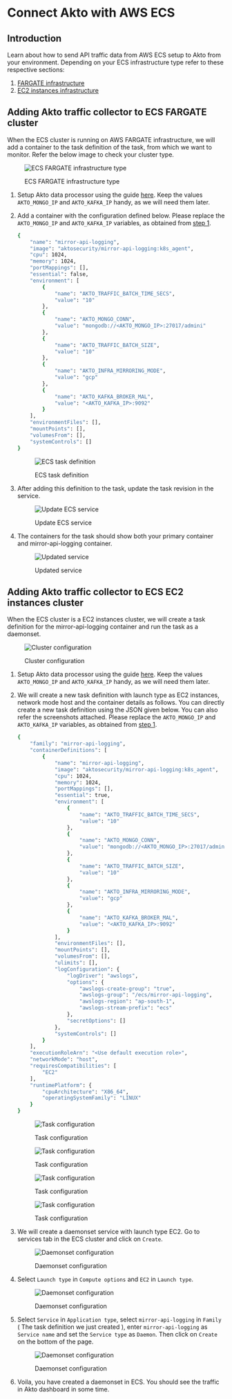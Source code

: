 # Connect Akto with AWS ECS

## Introduction

Learn about how to send API traffic data from AWS ECS setup to Akto from your environment. 
Depending on your ECS infrastructure type refer to these respective sections:
1. [FARGATE infrastructure](#adding-akto-traffic-collector-to-ecs-fargate-cluster) 
2. [EC2 instances infrastructure](#adding-akto-traffic-collector-to-ecs-ec2-instances-cluster)

## Adding Akto traffic collector to ECS FARGATE cluster

When the ECS cluster is running on AWS FARGATE infrastructure, we will add a container to the task definition of the task, from which we want to monitor. Refer the below image to check your cluster type. <figure><img src="../../.gitbook/assets/ecs-2.png" alt="ECS FARGATE infrastructure type"><figcaption><p>ECS FARGATE infrastructure type</p></figcaption></figure>

1. Setup Akto data processor using the guide [here](./data-processor.md). Keep the values `AKTO_MONGO_IP` and `AKTO_KAFKA_IP` handy, as we will need them later.

2. Add a container with the configuration defined below. Please replace the `AKTO_MONGO_IP` and `AKTO_KAFKA_IP` variables, as obtained from [step 1](#adding-akto-traffic-collector-to-ecs-fargate-cluster).

    ```bash
    {
        "name": "mirror-api-logging",
        "image": "aktosecurity/mirror-api-logging:k8s_agent",
        "cpu": 1024,
        "memory": 1024,
        "portMappings": [],
        "essential": false,
        "environment": [
            {
                "name": "AKTO_TRAFFIC_BATCH_TIME_SECS",
                "value": "10"
            },
            {
                "name": "AKTO_MONGO_CONN",
                "value": "mongodb://<AKTO_MONGO_IP>:27017/admini"
            },
            {
                "name": "AKTO_TRAFFIC_BATCH_SIZE",
                "value": "10"
            },
            {
                "name": "AKTO_INFRA_MIRRORING_MODE",
                "value": "gcp"
            },
            {
                "name": "AKTO_KAFKA_BROKER_MAL",
                "value": "<AKTO_KAFKA_IP>:9092"
            }
        ],
        "environmentFiles": [],
        "mountPoints": [],
        "volumesFrom": [],
        "systemControls": []
    }
    ```
    <figure><img src="../../.gitbook/assets/ecs-1.png" alt="ECS task definition"><figcaption><p>ECS task definition</p></figcaption></figure>

3. After adding this definition to the task, update the task revision in the service. <figure><img src="../../.gitbook/assets/ecs-3.png" alt="Update ECS service"><figcaption><p>Update ECS service</p></figcaption></figure>
    
4. The containers for the task should show both your primary container and mirror-api-logging container. <figure><img src="../../.gitbook/assets/ecs-4.png" alt="Updated service"><figcaption><p>Updated service</p></figcaption></figure>

## Adding Akto traffic collector to ECS EC2 instances cluster

When the ECS cluster is a EC2 instances cluster, we will create a task definition for the mirror-api-logging container and run the task as a daemonset. <figure><img src="../../.gitbook/assets/ecs-ec2-1.png" alt="Cluster configuration"><figcaption><p>Cluster configuration</p></figcaption></figure>

1. Setup Akto data processor using the guide [here](./data-processor.md). Keep the values `AKTO_MONGO_IP` and `AKTO_KAFKA_IP` handy, as we will need them later.

2. We will create a new task definition with launch type as EC2 instances, network mode host and the container details as follows. You can directly create a new task definition using the JSON given below. You can also refer the screenshots attached. Please replace the `AKTO_MONGO_IP` and `AKTO_KAFKA_IP` variables, as obtained from [step 1](#adding-akto-traffic-collector-to-ecs-ec2-instances-cluster).

    ```bash
    {
        "family": "mirror-api-logging",
        "containerDefinitions": [
            {
                "name": "mirror-api-logging",
                "image": "aktosecurity/mirror-api-logging:k8s_agent",
                "cpu": 1024, 
                "memory": 1024,
                "portMappings": [],
                "essential": true,
                "environment": [
                    {
                        "name": "AKTO_TRAFFIC_BATCH_TIME_SECS",
                        "value": "10"
                    },
                    {
                        "name": "AKTO_MONGO_CONN",
                        "value": "mongodb://<AKTO_MONGO_IP>:27017/admini"
                    },
                    {
                        "name": "AKTO_TRAFFIC_BATCH_SIZE",
                        "value": "10"
                    },
                    {
                        "name": "AKTO_INFRA_MIRRORING_MODE",
                        "value": "gcp"
                    },
                    {
                        "name": "AKTO_KAFKA_BROKER_MAL",
                        "value": "<AKTO_KAFKA_IP>:9092"
                    }
                ],
                "environmentFiles": [],
                "mountPoints": [],
                "volumesFrom": [],
                "ulimits": [],
                "logConfiguration": {
                    "logDriver": "awslogs",
                    "options": {
                        "awslogs-create-group": "true",
                        "awslogs-group": "/ecs/mirror-api-logging",
                        "awslogs-region": "ap-south-1",
                        "awslogs-stream-prefix": "ecs"
                    },
                    "secretOptions": []
                },
                "systemControls": []
            }
        ],
        "executionRoleArn": "<Use default execution role>",
        "networkMode": "host",
        "requiresCompatibilities": [
            "EC2"
        ],
        "runtimePlatform": {
            "cpuArchitecture": "X86_64",
            "operatingSystemFamily": "LINUX"
        }
    }
    ```
    <figure><img src="../../.gitbook/assets/ecs-ec2-2.png" alt="Task configuration"><figcaption><p>Task configuration</p></figcaption></figure>
    <figure><img src="../../.gitbook/assets/ecs-ec2-3.png" alt="Task configuration"><figcaption><p>Task configuration</p></figcaption></figure>
    <figure><img src="../../.gitbook/assets/ecs-ec2-4.png" alt="Task configuration"><figcaption><p>Task configuration</p></figcaption></figure>
    <figure><img src="../../.gitbook/assets/ecs-ec2-5.png" alt="Task configuration"><figcaption><p>Task configuration</p></figcaption></figure>

3. We will create a daemonset service with launch type EC2. Go to services tab in the ECS cluster and click on `Create`. <figure><img src="../../.gitbook/assets/ecs-ec2-6.png" alt="Daemonset configuration"><figcaption><p>Daemonset configuration</p></figcaption></figure>

4. Select `Launch type` in `Compute options` and `EC2` in `Launch type`. <figure><img src="../../.gitbook/assets/ecs-ec2-7.png" alt="Daemonset configuration"><figcaption><p>Daemonset configuration</p></figcaption></figure>

5. Select `Service` in `Application type`, select `mirror-api-logging` in `Family` ( The task definition we just created ), enter `mirror-api-logging` as `Service name` and set the `Service type` as `Daemon`. Then click on `Create` on the bottom of the page. <figure><img src="../../.gitbook/assets/ecs-ec2-8.png" alt="Daemonset configuration"><figcaption><p>Daemonset configuration</p></figcaption></figure>

6. Voila, you have created a daemonset in ECS. You should see the traffic in Akto dashboard in some time.
